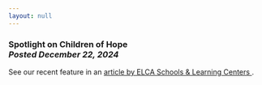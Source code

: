 ```yaml
---
layout: null
---
```


<h3 class="ui header">
  Spotlight on Children of Hope
  <div class="sub header">
    <i>Posted December 22, 2024</i>
  </div>
</h3>

See our recent feature in an
<a href="https://elcaschools.org/children-of-hope-child-development-center-shaping-futures-with-love-and-learning/">
  article by ELCA Schools & Learning Centers
</a>.
